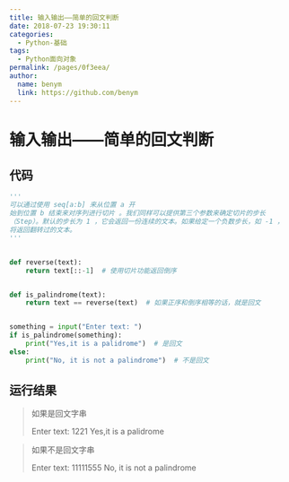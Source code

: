```yaml
---
title: 输入输出——简单的回文判断
date: 2018-07-23 19:30:11
categories: 
  - Python-基础
tags: 
  - Python面向对象
permalink: /pages/0f3eea/
author: 
  name: benym
  link: https://github.com/benym
---
```


# 输入输出——简单的回文判断

## 代码

```python
'''
可以通过使用 seq[a:b] 来从位置 a 开
始到位置 b 结束来对序列进行切片 。我们同样可以提供第三个参数来确定切片的步长
（Step）。默认的步长为 1 ，它会返回一份连续的文本。如果给定一个负数步长，如 -1 ，
将返回翻转过的文本。
'''


def reverse(text):
    return text[::-1]  # 使用切片功能返回倒序


def is_palindrome(text):
    return text == reverse(text)  # 如果正序和倒序相等的话，就是回文


something = input("Enter text: ")
if is_palindrome(something):
    print("Yes,it is a palidrome")  # 是回文
else:
    print("No, it is not a palindrome")  # 不是回文
```

## 运行结果

>如果是回文字串
>
>Enter text: 1221
>Yes,it is a palidrome



> 如果不是回文字串
>
> Enter text: 11111555
> No, it is not a palindrome

